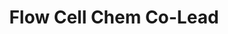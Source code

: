 ---
layout: member
weight: 50
name: Jordan Wright
title: Flow Cell Chem Co-Lead
project: flowcell
img: /assets/images/members/jordanw.jpg
email: jordanwright@alumni.ubc.ca
biography: >
 Jordan is a 3rd year Chemical & Biological Engineering student who returned to UBC Envision in 2017 from a year-long co-op term in Alberta. After the successes of the Chem-E-Car team in 2015, Jordan's interest in battery project work grew into a passion for sustainable development and student collaboration. Armed with newfound technical skills and a knack for mentorship, Jordan hopes to foster interest and long-term growth in the Canadian green energy market. Jordan, like Sal Khan, is vocal about his belief that anyone can learn anything and, by extension, make a positive impact on the world. 
linkedin: https://www.linkedin.com/in/jordan-wright-53a606108
---
